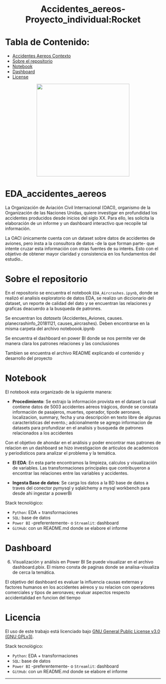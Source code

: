 <h1 align="center"> Accidentes_aereos-Proyecto_individual:Rocket </h1>


# **Tabla de Contenido:**
- [Accidentes Aereos Contexto <a name="datathon"></a>](#el-datathon-)
- [Sobre el repositorio <a name="about_repo"></a>](#sobre-el-repositorio-)
- [Notebook <a name="notebook"></a>](#notebook-)
- [Dashboard <a name="notebook"></a>](#Dashboard-)
- [License](#license)


<p align="center">
<img src="https://encrypted-tbn0.gstatic.com/images?q=tbn:ANd9GcQBxIraBAcOR48vF2tBSH3TG4CcsPXaCkhcUQ&usqp=CAU"  height=300>
</p>


# EDA_accidentes_aereos <a name="datathon"></a>

La Organización de Aviación Civil Internacional (OACI), organismo de la Organización de las Naciones Unidas, quiere investigar en profundidad los accidentes producidos desde inicios del siglo XX. Para ello, les solicita la elaboración de un informe y un dashboard interactivo que recopile tal información.

La OACI únicamente cuenta con un dataset sobre datos de accidentes de aviones, pero insta a la consultora de datos -de la que forman parte- que intente cruzar esta información con otras fuentes de su interés. Esto con el objetivo de obtener mayor claridad y consistencia en los fundamentos del estudio..​


# Sobre el repositorio <a name="about_repo"></a>

En el repositorio se encuentra el notebook `EDA_Aircrashes.ipynb`, donde se realizó el analisis exploratorio de datos EDA, se realizo un diccionario del dataset, un reporte de calidad del dato y se encuentran las relaciones y graficas deacuerdo a  la busqueda de patrones.

Se encuentran los *datasets* (Accidentes_Aviones, causes. planecrashinfo_20181121, causes_aircrashes). Deben encontrarse en la misma carpeta del archivo noteboook.ipynb

Se encuentra el dashboard en power BI donde se nos permite ver de manera clara los patrones relaciones y las conclusiones

Tambien se encuentra el archivo README explicando el contenido y desarrollo del proyecto


# Notebook <a name="notebook"></a>

El notebook esta organizado de la siguiente manera:

- **Procedimiento**: 
Se extrajo la información provista en el dataset la cual contiene datos de 5003 accidentes aéreos trágicos, donde se constata información de pasajeros, muertes, operador, tipode aeronave, localizacion, summary, fecha y una descripción en texto libre de algunas características del evento.; adcionalmente se agrego informacion de datasets para profundizar en el analisis y busqueda de patrones relacionados a los accidentes

Con el objetivo de ahondar en el análisis y poder encontrar mas patrones de relacion en un dashboard se hizo investigacion de artículos de academicos y periodísticos para analizar el problema y la temática. 

- **El EDA**: En esta parte encontramos la limpieza, calculos y visualización de variables. Las transformaciones principales que contribuyeron a encontrar las relaciones entre las variables y accidentes.

- **Ingesta Base de datos**:
Se carga los datos a la BD base de datos a traves del conector pymysql y sqlalchemy a mysql workbench para desde ahi ingestar a powerBi

Stack tecnológico:

+ `Python`: EDA + transformaciones 
+ `SQL`: base de datos
+ `Power BI` -preferentemente- o `Streamlit`: dashboard
+ `GitHub`: con un README.md donde se elabore el informe

# Dashboard <a name="Dashboard"></a>

6) Visualización y análisis en Power BI
Se puede visualizar en el archivo dashboard.pbix. El mismo consta de paginas donde se analisa-visualiza de cerca la temática.

El objetivo del dashboard es evaluar la influencia causas externas y factores humanos en los accidentes aéreos y su relacion con operadores comerciales y tipos de aeronaves; evaluar aspectos respecto accidentalidad en funcion del tiempo


# Licencia <a name="license"></a>

El uso de este trabajo está licenciado bajo [GNU General Public License v3.0 (GNU GPLv3)](https://choosealicense.com/licenses/gpl-3.0/).


Stack tecnológico:

+ `Python`: EDA + transformaciones 
+ `SQL`: base de datos
+ `Power BI` -preferentemente- o `Streamlit`: dashboard
+ `GitHub`: con un README.md donde se elabore el informe


- - -







